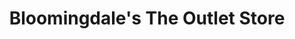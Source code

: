 ---
title: "Bloomingdale's The Outlet Store"
url: /riverhead/bloomingdales-the-outlet-store/
shop: department store
---